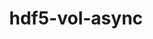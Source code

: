 ---
title: "hdf5-vol-async"
layout: cache
categories: [package, v0.20.2]
meta: {"versions": ["1.5"], "compilers": ["gcc@=11.1.0"], "oss": ["ubuntu20.04"], "platforms": ["linux"], "targets": ["ppc64le", "x86_64_v3"], "stacks": ["data-vis-sdk", "e4s", "e4s-power", "root"], "num_specs": 5, "num_specs_by_stack": {"e4s-power": 2, "root": 5, "e4s": 1, "data-vis-sdk": 2}}
spec_details: [{"hash": "hmrj6iie55bar5jvl3d5mkbszzi63epc", "compiler": "gcc@=11.1.0", "versions": ["1.5"], "os": "ubuntu20.04", "platform": "linux", "target": "ppc64le", "variants": ["build_system=cmake", "build_type=Release", "generator=make", "~ipo", "~memcpy"], "stacks": ["e4s-power", "root"], "size": "-", "tarball": "https://binaries.spack.io/releases/v0.20.2/build_cache/linux-ubuntu20.04-ppc64le/gcc-11.1.0/hdf5-vol-async-1.5/linux-ubuntu20.04-ppc64le-gcc-11.1.0-hdf5-vol-async-1.5-hmrj6iie55bar5jvl3d5mkbszzi63epc.spack"}, {"hash": "pp7a33dhizetq3w6mjlvlxou5shuqa2n", "compiler": "gcc@=11.1.0", "versions": ["1.5"], "os": "ubuntu20.04", "platform": "linux", "target": "ppc64le", "variants": ["build_system=cmake", "build_type=Release", "generator=make", "~ipo", "~memcpy"], "stacks": ["e4s-power", "root"], "size": "-", "tarball": "https://binaries.spack.io/releases/v0.20.2/build_cache/linux-ubuntu20.04-ppc64le/gcc-11.1.0/hdf5-vol-async-1.5/linux-ubuntu20.04-ppc64le-gcc-11.1.0-hdf5-vol-async-1.5-pp7a33dhizetq3w6mjlvlxou5shuqa2n.spack"}, {"hash": "vvz4moxzd72avblzzvkc2o65wep4djlq", "compiler": "gcc@=11.1.0", "versions": ["1.5"], "os": "ubuntu20.04", "platform": "linux", "target": "x86_64_v3", "variants": ["build_system=cmake", "build_type=Release", "generator=make", "~ipo", "~memcpy"], "stacks": ["e4s", "root"], "size": "-", "tarball": "https://binaries.spack.io/releases/v0.20.2/build_cache/linux-ubuntu20.04-x86_64_v3/gcc-11.1.0/hdf5-vol-async-1.5/linux-ubuntu20.04-x86_64_v3-gcc-11.1.0-hdf5-vol-async-1.5-vvz4moxzd72avblzzvkc2o65wep4djlq.spack"}, {"hash": "cflzxudnj24duva64vhxf4qa3yhdgiaj", "compiler": "gcc@=11.1.0", "versions": ["1.5"], "os": "ubuntu20.04", "platform": "linux", "target": "x86_64_v3", "variants": ["build_system=cmake", "build_type=Release", "generator=make", "~ipo", "~memcpy"], "stacks": ["root", "data-vis-sdk"], "size": "-", "tarball": "https://binaries.spack.io/releases/v0.20.2/build_cache/linux-ubuntu20.04-x86_64_v3/gcc-11.1.0/hdf5-vol-async-1.5/linux-ubuntu20.04-x86_64_v3-gcc-11.1.0-hdf5-vol-async-1.5-cflzxudnj24duva64vhxf4qa3yhdgiaj.spack"}, {"hash": "id6kvr4avhycwbsjaze6biyixkqp2cbm", "compiler": "gcc@=11.1.0", "versions": ["1.5"], "os": "ubuntu20.04", "platform": "linux", "target": "x86_64_v3", "variants": ["build_system=cmake", "build_type=Release", "generator=make", "~ipo", "~memcpy"], "stacks": ["root", "data-vis-sdk"], "size": "-", "tarball": "https://binaries.spack.io/releases/v0.20.2/build_cache/linux-ubuntu20.04-x86_64_v3/gcc-11.1.0/hdf5-vol-async-1.5/linux-ubuntu20.04-x86_64_v3-gcc-11.1.0-hdf5-vol-async-1.5-id6kvr4avhycwbsjaze6biyixkqp2cbm.spack"}]
---